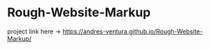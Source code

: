 # Rough-Website-Markup


project link here -> https://andres-ventura.github.io/Rough-Website-Markup/
